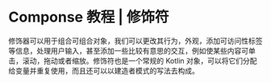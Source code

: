 # Componse 教程 | 修饰符

修饰器可以用于组合可组合对象，我们可以更改其行为，外观，添加可访问性标签等信息，处理用户输入，甚至添加一些比较有意思的交互，例如使某些内容可单击，滚动，拖动或者缩放。修饰符也是一个常规的 Kotlin 对象，可以将它们分配给变量并重复使用，而且还可以以建造者模式的写法去构成。

